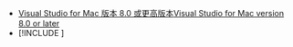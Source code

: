 * [<span data-ttu-id="d74f5-101">Visual Studio for Mac 版本 8.0 或更高版本</span><span class="sxs-lookup"><span data-stu-id="d74f5-101">Visual Studio for Mac version 8.0 or later</span></span>](https://visualstudio.microsoft.com/vs/mac/)
* [!INCLUDE [](~/includes/3.0-SDK.md)]
